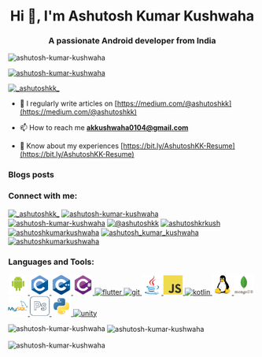 <h1 align="center">Hi 👋, I'm Ashutosh Kumar Kushwaha</h1>
<h3 align="center">A passionate Android developer from India</h3>

<p align="left"> <img src="https://komarev.com/ghpvc/?username=ashutosh-kumar-kushwaha&label=Profile%20views&color=0e75b6&style=flat" alt="ashutosh-kumar-kushwaha" /> </p>

<p align="left"> <a href="https://github.com/ryo-ma/github-profile-trophy"><img src="https://github-profile-trophy.vercel.app/?username=ashutosh-kumar-kushwaha" alt="ashutosh-kumar-kushwaha" /></a> </p>

<p align="left"> <a href="https://twitter.com/_ashutoshkk_" target="blank"><img src="https://img.shields.io/twitter/follow/_ashutoshkk_?logo=twitter&style=for-the-badge" alt="_ashutoshkk_" /></a> </p>

- 📝 I regularly write articles on [https://medium.com/@ashutoshkk](https://medium.com/@ashutoshkk)

- 📫 How to reach me **akkushwaha0104@gmail.com**

- 📄 Know about my experiences [https://bit.ly/AshutoshKK-Resume](https://bit.ly/AshutoshKK-Resume)

### Blogs posts
<!-- BLOG-POST-LIST:START -->
<!-- BLOG-POST-LIST:END -->

<h3 align="left">Connect with me:</h3>
<p align="left">
<a href="https://twitter.com/_ashutoshkk_" target="blank"><img align="center" src="https://raw.githubusercontent.com/rahuldkjain/github-profile-readme-generator/master/src/images/icons/Social/twitter.svg" alt="_ashutoshkk_" height="30" width="40" /></a>
<a href="https://linkedin.com/in/ashutosh-kumar-kushwaha" target="blank"><img align="center" src="https://raw.githubusercontent.com/rahuldkjain/github-profile-readme-generator/master/src/images/icons/Social/linked-in-alt.svg" alt="ashutosh-kumar-kushwaha" height="30" width="40" /></a>
<a href="https://stackoverflow.com/users/ashutosh-kumar-kushwaha" target="blank"><img align="center" src="https://raw.githubusercontent.com/rahuldkjain/github-profile-readme-generator/master/src/images/icons/Social/stack-overflow.svg" alt="ashutosh-kumar-kushwaha" height="30" width="40" /></a>
<a href="https://medium.com/@ashutoshkk" target="blank"><img align="center" src="https://raw.githubusercontent.com/rahuldkjain/github-profile-readme-generator/master/src/images/icons/Social/medium.svg" alt="@ashutoshkk" height="30" width="40" /></a>
<a href="https://www.codechef.com/users/ashutoshkrkush" target="blank"><img align="center" src="https://cdn.jsdelivr.net/npm/simple-icons@3.1.0/icons/codechef.svg" alt="ashutoshkrkush" height="30" width="40" /></a>
<a href="https://codeforces.com/profile/ashutoshkumarkushwaha" target="blank"><img align="center" src="https://raw.githubusercontent.com/rahuldkjain/github-profile-readme-generator/master/src/images/icons/Social/codeforces.svg" alt="ashutoshkumarkushwaha" height="30" width="40" /></a>
<a href="https://www.leetcode.com/ashutosh_kumar_kushwaha" target="blank"><img align="center" src="https://raw.githubusercontent.com/rahuldkjain/github-profile-readme-generator/master/src/images/icons/Social/leet-code.svg" alt="ashutosh_kumar_kushwaha" height="30" width="40" /></a>
<a href="https://auth.geeksforgeeks.org/user/ashutoshkumarkushwaha" target="blank"><img align="center" src="https://raw.githubusercontent.com/rahuldkjain/github-profile-readme-generator/master/src/images/icons/Social/geeks-for-geeks.svg" alt="ashutoshkumarkushwaha" height="30" width="40" /></a>
</p>

<h3 align="left">Languages and Tools:</h3>
<p align="left"> <a href="https://developer.android.com" target="_blank" rel="noreferrer"> <img src="https://raw.githubusercontent.com/devicons/devicon/master/icons/android/android-original-wordmark.svg" alt="android" width="40" height="40"/> </a> <a href="https://www.cprogramming.com/" target="_blank" rel="noreferrer"> <img src="https://raw.githubusercontent.com/devicons/devicon/master/icons/c/c-original.svg" alt="c" width="40" height="40"/> </a> <a href="https://www.w3schools.com/cpp/" target="_blank" rel="noreferrer"> <img src="https://raw.githubusercontent.com/devicons/devicon/master/icons/cplusplus/cplusplus-original.svg" alt="cplusplus" width="40" height="40"/> </a> <a href="https://www.w3schools.com/cs/" target="_blank" rel="noreferrer"> <img src="https://raw.githubusercontent.com/devicons/devicon/master/icons/csharp/csharp-original.svg" alt="csharp" width="40" height="40"/> </a> <a href="https://flutter.dev" target="_blank" rel="noreferrer"> <img src="https://www.vectorlogo.zone/logos/flutterio/flutterio-icon.svg" alt="flutter" width="40" height="40"/> </a> <a href="https://git-scm.com/" target="_blank" rel="noreferrer"> <img src="https://www.vectorlogo.zone/logos/git-scm/git-scm-icon.svg" alt="git" width="40" height="40"/> </a> <a href="https://www.java.com" target="_blank" rel="noreferrer"> <img src="https://raw.githubusercontent.com/devicons/devicon/master/icons/java/java-original.svg" alt="java" width="40" height="40"/> </a> <a href="https://developer.mozilla.org/en-US/docs/Web/JavaScript" target="_blank" rel="noreferrer"> <img src="https://raw.githubusercontent.com/devicons/devicon/master/icons/javascript/javascript-original.svg" alt="javascript" width="40" height="40"/> </a> <a href="https://kotlinlang.org" target="_blank" rel="noreferrer"> <img src="https://www.vectorlogo.zone/logos/kotlinlang/kotlinlang-icon.svg" alt="kotlin" width="40" height="40"/> </a> <a href="https://www.linux.org/" target="_blank" rel="noreferrer"> <img src="https://raw.githubusercontent.com/devicons/devicon/master/icons/linux/linux-original.svg" alt="linux" width="40" height="40"/> </a> <a href="https://www.mongodb.com/" target="_blank" rel="noreferrer"> <img src="https://raw.githubusercontent.com/devicons/devicon/master/icons/mongodb/mongodb-original-wordmark.svg" alt="mongodb" width="40" height="40"/> </a> <a href="https://www.mysql.com/" target="_blank" rel="noreferrer"> <img src="https://raw.githubusercontent.com/devicons/devicon/master/icons/mysql/mysql-original-wordmark.svg" alt="mysql" width="40" height="40"/> </a> <a href="https://www.photoshop.com/en" target="_blank" rel="noreferrer"> <img src="https://raw.githubusercontent.com/devicons/devicon/master/icons/photoshop/photoshop-line.svg" alt="photoshop" width="40" height="40"/> </a> <a href="https://www.python.org" target="_blank" rel="noreferrer"> <img src="https://raw.githubusercontent.com/devicons/devicon/master/icons/python/python-original.svg" alt="python" width="40" height="40"/> </a> <a href="https://unity.com/" target="_blank" rel="noreferrer"> <img src="https://www.vectorlogo.zone/logos/unity3d/unity3d-icon.svg" alt="unity" width="40" height="40"/> </a> </p>

<p><img align="left" src="https://github-readme-stats.vercel.app/api/top-langs?username=ashutosh-kumar-kushwaha&show_icons=true&locale=en&layout=compact" alt="ashutosh-kumar-kushwaha" /></p>

<p>&nbsp;<img align="center" src="https://github-readme-stats.vercel.app/api?username=ashutosh-kumar-kushwaha&show_icons=true&locale=en" alt="ashutosh-kumar-kushwaha" /></p>

<p><img align="center" src="https://github-readme-streak-stats.herokuapp.com/?user=ashutosh-kumar-kushwaha&" alt="ashutosh-kumar-kushwaha" /></p>
